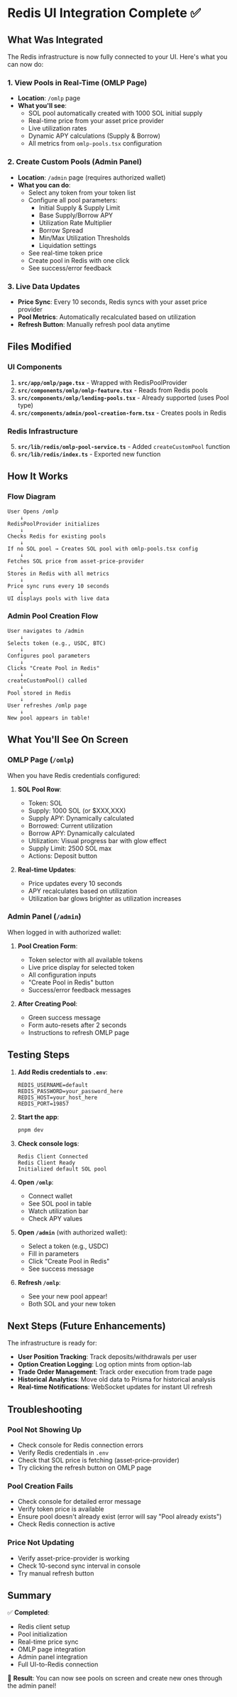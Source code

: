 # Redis UI Integration Complete ✅

## What Was Integrated

The Redis infrastructure is now fully connected to your UI. Here's what you can now do:

### 1. View Pools in Real-Time (OMLP Page)
- **Location**: `/omlp` page
- **What you'll see**:
  - SOL pool automatically created with 1000 SOL initial supply
  - Real-time price from your asset price provider
  - Live utilization rates
  - Dynamic APY calculations (Supply & Borrow)
  - All metrics from `omlp-pools.tsx` configuration

### 2. Create Custom Pools (Admin Panel)
- **Location**: `/admin` page (requires authorized wallet)
- **What you can do**:
  - Select any token from your token list
  - Configure all pool parameters:
    - Initial Supply & Supply Limit
    - Base Supply/Borrow APY
    - Utilization Rate Multiplier
    - Borrow Spread
    - Min/Max Utilization Thresholds
    - Liquidation settings
  - See real-time token price
  - Create pool in Redis with one click
  - See success/error feedback

### 3. Live Data Updates
- **Price Sync**: Every 10 seconds, Redis syncs with your asset price provider
- **Pool Metrics**: Automatically recalculated based on utilization
- **Refresh Button**: Manually refresh pool data anytime

## Files Modified

### UI Components
1. **`src/app/omlp/page.tsx`** - Wrapped with RedisPoolProvider
2. **`src/components/omlp/omlp-feature.tsx`** - Reads from Redis pools
3. **`src/components/omlp/lending-pools.tsx`** - Already supported (uses Pool type)
4. **`src/components/admin/pool-creation-form.tsx`** - Creates pools in Redis

### Redis Infrastructure
5. **`src/lib/redis/omlp-pool-service.ts`** - Added `createCustomPool` function
6. **`src/lib/redis/index.ts`** - Exported new function

## How It Works

### Flow Diagram
```
User Opens /omlp
    ↓
RedisPoolProvider initializes
    ↓
Checks Redis for existing pools
    ↓
If no SOL pool → Creates SOL pool with omlp-pools.tsx config
    ↓
Fetches SOL price from asset-price-provider
    ↓
Stores in Redis with all metrics
    ↓
Price sync runs every 10 seconds
    ↓
UI displays pools with live data
```

### Admin Pool Creation Flow
```
User navigates to /admin
    ↓
Selects token (e.g., USDC, BTC)
    ↓
Configures pool parameters
    ↓
Clicks "Create Pool in Redis"
    ↓
createCustomPool() called
    ↓
Pool stored in Redis
    ↓
User refreshes /omlp page
    ↓
New pool appears in table!
```

## What You'll See On Screen

### OMLP Page (`/omlp`)
When you have Redis credentials configured:

1. **SOL Pool Row**:
   - Token: SOL
   - Supply: 1000 SOL (or $XXX,XXX)
   - Supply APY: Dynamically calculated
   - Borrowed: Current utilization
   - Borrow APY: Dynamically calculated
   - Utilization: Visual progress bar with glow effect
   - Supply Limit: 2500 SOL max
   - Actions: Deposit button

2. **Real-time Updates**:
   - Price updates every 10 seconds
   - APY recalculates based on utilization
   - Utilization bar glows brighter as utilization increases

### Admin Panel (`/admin`)
When logged in with authorized wallet:

1. **Pool Creation Form**:
   - Token selector with all available tokens
   - Live price display for selected token
   - All configuration inputs
   - "Create Pool in Redis" button
   - Success/error feedback messages

2. **After Creating Pool**:
   - Green success message
   - Form auto-resets after 2 seconds
   - Instructions to refresh OMLP page

## Testing Steps

1. **Add Redis credentials to `.env`**:
   ```env
   REDIS_USERNAME=default
   REDIS_PASSWORD=your_password_here
   REDIS_HOST=your_host_here
   REDIS_PORT=19857
   ```

2. **Start the app**:
   ```bash
   pnpm dev
   ```

3. **Check console logs**:
   ```
   Redis Client Connected
   Redis Client Ready
   Initialized default SOL pool
   ```

4. **Open `/omlp`**:
   - Connect wallet
   - See SOL pool in table
   - Watch utilization bar
   - Check APY values

5. **Open `/admin`** (with authorized wallet):
   - Select a token (e.g., USDC)
   - Fill in parameters
   - Click "Create Pool in Redis"
   - See success message

6. **Refresh `/omlp`**:
   - See your new pool appear!
   - Both SOL and your new token

## Next Steps (Future Enhancements)

The infrastructure is ready for:
- **User Position Tracking**: Track deposits/withdrawals per user
- **Option Creation Logging**: Log option mints from option-lab
- **Trade Order Management**: Track order execution from trade page
- **Historical Analytics**: Move old data to Prisma for historical analysis
- **Real-time Notifications**: WebSocket updates for instant UI refresh

## Troubleshooting

### Pool Not Showing Up
- Check console for Redis connection errors
- Verify Redis credentials in `.env`
- Check that SOL price is fetching (asset-price-provider)
- Try clicking the refresh button on OMLP page

### Pool Creation Fails
- Check console for detailed error message
- Verify token price is available
- Ensure pool doesn't already exist (error will say "Pool already exists")
- Check Redis connection is active

### Price Not Updating
- Verify asset-price-provider is working
- Check 10-second sync interval in console
- Try manual refresh button

## Summary

✅ **Completed**:
- Redis client setup
- Pool initialization
- Real-time price sync
- OMLP page integration
- Admin panel integration
- Full UI-to-Redis connection

🎉 **Result**: You can now see pools on screen and create new ones through the admin panel!


